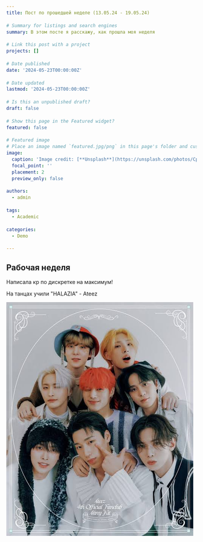```yaml
---
title: Пост по прошедшей неделе (13.05.24 - 19.05.24)

# Summary for listings and search engines
summary: В этом посте я расскажу, как прошла моя неделя

# Link this post with a project
projects: []

# Date published
date: '2024-05-23T00:00:00Z'

# Date updated
lastmod: '2024-05-23T00:00:00Z'

# Is this an unpublished draft?
draft: false

# Show this page in the Featured widget?
featured: false

# Featured image
# Place an image named `featured.jpg/png` in this page's folder and customize its options here.
image:
  caption: 'Image credit: [**Unsplash**](https://unsplash.com/photos/CpkOjOcXdUY)'
  focal_point: ''
  placement: 2
  preview_only: false

authors:
  - admin

tags:
  - Academic

categories:
  - Demo

---
```



## Рабочая неделя

Написала кр по дискретке на максимум!

На танцах учили "HALAZIA" - Ateez

![](images.jpeg)
